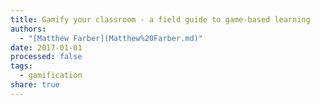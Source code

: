 ```yaml
---
title: Gamify your classroom - a field guide to game-based learning
authors:
  - "[Matthew Farber](Matthew%20Farber.md)"
date: 2017-01-01
processed: false
tags:
  - gamification
share: true
---
```








